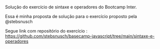 Solução do exercício de sintaxe e operadores do Bootcamp Inter.

Essa é minha proposta de solução para o exercício proposto pela @stebsnusch


Segue link com repositório do exercício : https://github.com/stebsnusch/basecamp-javascript/tree/main/sintaxe-e-operadores

